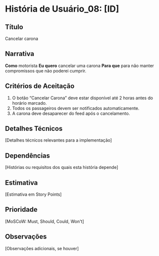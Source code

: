 # História de Usuário_08: [ID]

## Título
Cancelar carona

## Narrativa

**Como** motorista
**Eu quero** cancelar uma carona
**Para que** para não manter compromissos que não poderei cumprir.


## Critérios de Aceitação

1. O botão “Cancelar Carona” deve estar disponível até 2 horas antes do horário marcado.
2. Todos os passageiros devem ser notificados automaticamente.
3. A carona deve desaparecer do feed após o cancelamento.
   
## Detalhes Técnicos

[Detalhes técnicos relevantes para a implementação]

## Dependências

[Histórias ou requisitos dos quais esta história depende]

## Estimativa

[Estimativa em Story Points]

## Prioridade

[MoSCoW: Must, Should, Could, Won't]

## Observações

[Observações adicionais, se houver]
